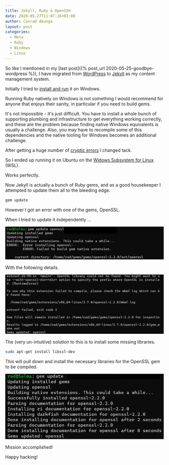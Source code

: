 ```yaml
---
title: Jekyll, Ruby & OpenSSH
date: 2020-05-27T11:07:26+03:00
author: Conrad Akunga
layout: post
categories:
  - Meta
  - Ruby
  - Windows
  - Linux
---
```

So like I mentioned in my [last post]({% post_url 2020-05-25-goodbye-wordpress %}), I have migrated from [WordPress](http://wordpress.org/) to [Jekyll](https://jekyllrb.com/) as my content management system.

Initially I tried to [install and run](https://jekyllrb.com/docs/installation/) it on Windows.

Running Ruby natively on Windows is not something I would recommend for anyone that enjoys their sanity, in particular if you need to build gems. 

It's not impossible - it's just difficult. You have to install a whole bunch of supporting plumbing and infrastructure to get everything working correctly, and these are the problem because finding native Windows equivalents is usually a challenge. Also, you may have to recompile some of this dependencies and the native tooling for Windows becomes an additional challenge.

After getting a huge number of [cryptic errors](https://gist.github.com/KelseyDH/11198922) I changed tack.

So I ended up running it on Ubuntu on the [Widows Subsystem for Linux](https://docs.microsoft.com/en-us/windows/wsl/install-win10) (WSL).

Works perfectly.

Now Jekyll is actually a bunch of Ruby gems, and as a good housekeeper I attempted to update them all to the bleeding edge.

```bash
gem update
```

However I got an error with one of the gems, OpenSSL.

When I tried to update it independently ...

![](../images/2020/05/OpenSSLUpdate1.png)

With the following details.

![](../images/2020/05/OpenSSLUpdate2.png)

The (very un-intuitive) solution to this is to install some missing libraries.

```bash
sudo apt-get install libssl-dev
```

This will pull down and install the necessary libraries for the OpenSSL gem to be compiled.

![](../images/2020/05/OpenSSLUpdate3.png)

Mission accomplished!

Happy hacking!
